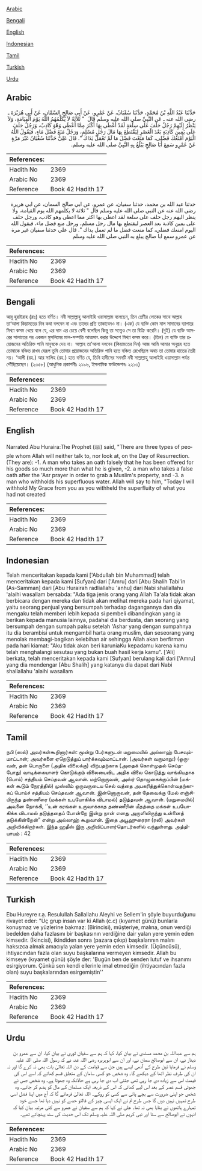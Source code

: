 [Arabic](#arabic)

[Bengali](#bengali)

[English](#english)

[Indonesian](#indonesian)

[Tamil](#tamil)

[Turkish](#turkish)

[Urdu](#urdu)

## Arabic


<div dir="rtl" lang="ar" style={{fontSize:'larger',backgroundColor:'#f8f9fa',padding:20}}>
حَدَّثَنَا عَبْدُ اللَّهِ بْنُ مُحَمَّدٍ، حَدَّثَنَا سُفْيَانُ، عَنْ عَمْرٍو، عَنْ أَبِي صَالِحٍ السَّمَّانِ، عَنْ أَبِي هُرَيْرَةَ ـ رضى الله عنه ـ عَنِ النَّبِيِّ صلى الله عليه وسلم قَالَ ‏ "‏ ثَلاَثَةٌ لاَ يُكَلِّمُهُمُ اللَّهُ يَوْمَ الْقِيَامَةِ، وَلاَ يَنْظُرُ إِلَيْهِمْ رَجُلٌ حَلَفَ عَلَى سِلْعَةٍ لَقَدْ أَعْطَى بِهَا أَكْثَرَ مِمَّا أَعْطَى وَهْوَ كَاذِبٌ، وَرَجُلٌ حَلَفَ عَلَى يَمِينٍ كَاذِبَةٍ بَعْدَ الْعَصْرِ لِيَقْتَطِعَ بِهَا مَالَ رَجُلٍ مُسْلِمٍ، وَرَجُلٌ مَنَعَ فَضْلَ مَاءٍ، فَيَقُولُ اللَّهُ الْيَوْمَ أَمْنَعُكَ فَضْلِي، كَمَا مَنَعْتَ فَضْلَ مَا لَمْ تَعْمَلْ يَدَاكَ ‏"‏‏.‏ قَالَ عَلِيٌّ حَدَّثَنَا سُفْيَانُ غَيْرَ مَرَّةٍ عَنْ عَمْرٍو سَمِعَ أَبَا صَالِحٍ يَبْلُغُ بِهِ النَّبِيَّ صلى الله عليه وسلم‏.‏
</div>
<div style={{backgroundColor:'#f8f9fa',padding:20, marginBottom: 10}}><table> <thead> <tr> <th>References:</th> <th></th> </tr> </thead> <tbody><tr><td>Hadith No</td><td>2369</td></tr><tr><td>Arabic No</td><td>2369</td></tr><tr><td>Reference</td><td>Book 42 Hadith 17</td></tr></tbody></table></div>


<div dir="rtl" lang="ar" style={{fontSize:'larger',backgroundColor:'#f8f9fa',padding:20}}>
حدثنا عبد الله بن محمد، حدثنا سفيان، عن عمرو، عن ابي صالح السمان، عن ابي هريرة رضى الله عنه عن النبي صلى الله عليه وسلم قال " ثلاثة لا يكلمهم الله يوم القيامة، ولا ينظر اليهم رجل حلف على سلعة لقد اعطى بها اكثر مما اعطى وهو كاذب، ورجل حلف على يمين كاذبة بعد العصر ليقتطع بها مال رجل مسلم، ورجل منع فضل ماء، فيقول الله اليوم امنعك فضلي، كما منعت فضل ما لم تعمل يداك ". قال علي حدثنا سفيان غير مرة عن عمرو سمع ابا صالح يبلغ به النبي صلى الله عليه وسلم
</div>
<div style={{backgroundColor:'#f8f9fa',padding:20, marginBottom: 10}}><table> <thead> <tr> <th>References:</th> <th></th> </tr> </thead> <tbody><tr><td>Hadith No</td><td>2369</td></tr><tr><td>Arabic No</td><td>2369</td></tr><tr><td>Reference</td><td>Book 42 Hadith 17</td></tr></tbody></table></div>

## Bengali


<div dir="ltr" lang="bn" style={{fontSize:'larger',backgroundColor:'#f8f9fa',padding:20}}>
আবূ হুরাইরাহ (রাঃ) হতে বর্ণিত। নবী সাল্লাল্লাহু আলাইহি ওয়াসাল্লাম বলেছেন, তিন শ্রেণীর লোকের সাথে আল্লাহ তা‘আলা কিয়ামতের দিন কথা বলবেন না এবং তাদের প্রতি তাকাবেনও না। (এক) যে ব্যক্তি কোন মাল সামানের ব্যাপারে মিথ্যা কসম খেয়ে বলে যে, এর দাম এর চেয়ে বেশী বলেছিল কিন্তু তা সত্ত্বেও সে তা বিক্রি করেনি। (দুই) যে ব্যক্তি আসরের সালাতের পর একজন মুসলিমের মাল-সম্পত্তি আত্মসাৎ করার উদ্দেশে মিথ্যা কসম করে। (তিন) যে ব্যক্তি তার প্রয়োজনের অতিরিক্ত পানি মানুষকে দেয় না। আল্লাহ তা‘আলা বলবেন (কিয়ামতের দিন) আজ আমি আমার অনুগ্রহ হতে তোমাকে বঞ্চিত রাখব যেরূপ তুমি তোমার প্রয়োজনের অতিরিক্ত পানি হতে বঞ্চিত রেখেছিলে অথচ তা তোমার হাতের তৈরী নয়। ‘আলী (রহ.) আর সালিহ (রহ.) হতে বর্ণিত যে, তিনি হাদীসের সনদটি নবী সাল্লাল্লাহু আলাইহি ওয়াসাল্লাম পর্যন্ত পৌঁছিয়েছেন। (২৩৫৮) (আধুনিক প্রকাশনীঃ ২১৯৬, ইসলামিক ফাউন্ডেশনঃ ২২১৩)
</div>
<div style={{backgroundColor:'#f8f9fa',padding:20, marginBottom: 10}}><table> <thead> <tr> <th>References:</th> <th></th> </tr> </thead> <tbody><tr><td>Hadith No</td><td>2369</td></tr><tr><td>Arabic No</td><td>2369</td></tr><tr><td>Reference</td><td>Book 42 Hadith 17</td></tr></tbody></table></div>

## English


<div dir="ltr" lang="en" style={{fontSize:'larger',backgroundColor:'#f8f9fa',padding:20}}>
Narrated Abu Huraira:The Prophet (ﷺ) said, "There are three types of people whom Allah will neither talk to, nor look at, on the Day of Resurrection. (They are): -1. A man who takes an oath falsely that he has been offered for his goods so much more than what he is given, -2. a man who takes a false oath after the 'Asr prayer in order to grab a Muslim's property, and -3. a man who withholds his superfluous water. Allah will say to him, "Today I will withhold My Grace from you as you withheld the superfluity of what you had not created
</div>
<div style={{backgroundColor:'#f8f9fa',padding:20, marginBottom: 10}}><table> <thead> <tr> <th>References:</th> <th></th> </tr> </thead> <tbody><tr><td>Hadith No</td><td>2369</td></tr><tr><td>Arabic No</td><td>2369</td></tr><tr><td>Reference</td><td>Book 42 Hadith 17</td></tr></tbody></table></div>

## Indonesian


<div dir="ltr" lang="id" style={{fontSize:'larger',backgroundColor:'#f8f9fa',padding:20}}>
Telah menceritakan kepada kami ['Abdullah bin Muhammad] telah menceritakan kepada kami [Sufyan] dari ['Amru] dari [Abu Shalih Tabi'in (As-Samman] dari [Abu Hurairah radliallahu 'anhu] dari Nabi shallallahu 'alaihi wasallam bersabda: "Ada tiga jenis orang yang Allah Ta'ala tidak akan berbicara dengan mereka dan tidak akan melihat mereka pada hari qiyamat, yaitu seorang penjual yang bersumpah terhadap dagangannya dan dia mengaku telah memberi lebih kepada si pembeli dibandingkan yang ia berikan kepada manusia lainnya, padahal dia berdusta, dan seorang yang bersumpah dengan sumpah palsu setelah 'Ashar yang dengan sumpahnya itu dia berambisi untuk mengambil harta orang muslim, dan seseorang yang menolak membagi-bagikan kelebihan air sehingga Allah akan berfirman pada hari kiamat: "Aku tidak akan beri karuniaKu kepadamu karena kamu telah menghalangi sesutau yang bukan buah hasil kerja kamu". ['Ali] berkata, telah menceritakan kepada kami [Sufyan] berulang kali dari ['Amru] yang dia mendengar [Abu Shalih] yang katanya dia dapat dari Nabi shallallahu 'alaihi wasallam
</div>
<div style={{backgroundColor:'#f8f9fa',padding:20, marginBottom: 10}}><table> <thead> <tr> <th>References:</th> <th></th> </tr> </thead> <tbody><tr><td>Hadith No</td><td>2369</td></tr><tr><td>Arabic No</td><td>2369</td></tr><tr><td>Reference</td><td>Book 42 Hadith 17</td></tr></tbody></table></div>

## Tamil


<div dir="ltr" lang="ta" style={{fontSize:'larger',backgroundColor:'#f8f9fa',padding:20}}>
நபி (ஸல்) அவர்கள்கூறினார்கள்: மூன்று பேர்களுடன் மறுமையில் அல்லாஹ் பேசவும்மாட்டான்; அவர்களை ஏறெடுத்துப் பார்க்கவும்மாட்டான். (அவர்கள் வருமாறு:) (ஒருவன், தன் பொருளை (அதிக விலைக்கு) விற்பதற்காக (அதைக் கொள்முதல் செய்தபோது) வாடிக்கையாளர் கொடுக்கும் விலையைவிட அதிக விலை கொடுத்து வாங்கியதாக (பொய்) சத்தியம் செய்தவன் ஆவான். மற்றொருவன், அஸ்ர் தொழுகைக்குப்பின் (மக்கள் கூடும் நேரத்தில்) முஸ்லிம் ஒருவருடைய செல் வத்தை அபகரித்துக்கொள்வதற்காகப் பொய்ச் சத்தியம் செய்தவன் ஆவான். இன்னொருவன், தன் தேவைக்கு மேல் எஞ்சியிருந்த தண்ணீரை (மக்கள் உபயோகிக்க விடாமல்) தடுத்தவன் ஆவான். (மறுமையில்) அவனை நோக்கி, ‘‘உன் கரங்கள் உருவாக்காத தண்ணீரின் மீதத்தை மக்கள் உபயோகிக்க விடாமல் தடுத்ததைப் போன்றே இன்று நான் எனது அருளிலிருந்து உன்னைத் தடுக்கின்றேன்” என்று அல்லாஹ் கூறுவான். இதை அபூஹுரைரா (ரலி) அவர்கள் அறிவிக்கிறார்கள். இந்த ஹதீஸ் இரு அறிவிப்பாளர்தொடர்களில் வந்துள்ளது. அத்தியாயம் : 42
</div>
<div style={{backgroundColor:'#f8f9fa',padding:20, marginBottom: 10}}><table> <thead> <tr> <th>References:</th> <th></th> </tr> </thead> <tbody><tr><td>Hadith No</td><td>2369</td></tr><tr><td>Arabic No</td><td>2369</td></tr><tr><td>Reference</td><td>Book 42 Hadith 17</td></tr></tbody></table></div>

## Turkish


<div dir="ltr" lang="tr" style={{fontSize:'larger',backgroundColor:'#f8f9fa',padding:20}}>
Ebu Hureyre r.a. Resulullah Sallallahu Aleyhi ve Sellem'in şöyle buyurduğunu rivayet eder: "Üç grup insan var ki Allah (c.c) (kıyamet günü) bunlarla konuşmaz ve yüzlerine bakmaz: (Birincisi), müşteriye, malına, onun verdiği bedelden daha fazlasını bir başkasının verdiğine dair yalan yere yemin eden kimsedir. (İkincisi), ikindiden sonra (pazara çıkıp) başkalarının malını haksızca almak amacıyla yalan yere yemin eden kimsedir. (Üçüncüsü), ihtiyacından fazla olan suyu başkalarına vermeyen kimsedir. Allah bu kimseye (kıyamet günü) şöyle der: 'Bugün ben de senden lutuf ve ihsanımı esirgiyorum. Çünkü sen kendi ellerinle imal etmediğin (ihtiyacından fazla olan) suyu başkalarından esirgemiştin'’
</div>
<div style={{backgroundColor:'#f8f9fa',padding:20, marginBottom: 10}}><table> <thead> <tr> <th>References:</th> <th></th> </tr> </thead> <tbody><tr><td>Hadith No</td><td>2369</td></tr><tr><td>Arabic No</td><td>2369</td></tr><tr><td>Reference</td><td>Book 42 Hadith 17</td></tr></tbody></table></div>

## Urdu


<div dir="rtl" lang="ur" style={{fontSize:'larger',backgroundColor:'#f8f9fa',padding:20}}>
ہم سے عبداللہ بن محمد مسندی نے بیان کیا، کہا کہ ہم سے سفیان ثوری نے بیان کیا، ان سے عمرو بن دینار نے، ان سے ابوصالح سمان نے، اور ان سے ابوہریرہ رضی اللہ عنہ نے کہ رسول اللہ صلی اللہ علیہ وسلم نے فرمایا تین طرح کے آدمی ایسے ہیں جن سے قیامت کے دن اللہ تعالیٰ بات بھی نہ کرے گا اور نہ ان کی طرف نظر اٹھا کے دیکھے گا۔ وہ شخص جو کسی سامان کے متعلق قسم کھائے کہ اسے اس کی قیمت اس سے زیادہ دی جا رہی تھی جتنی اب دی جا رہی ہے حالانکہ وہ جھوٹا ہے۔ وہ شخص جس نے جھوٹی قسم عصر کے بعد اس لیے کھائی کہ اس کے ذریعہ ایک مسلمان کے مال کو ہضم کر جائے۔ وہ شخص جو اپنی ضرورت سے بچے پانی سے کسی کو روکے۔ اللہ تعالیٰ فرمائے گا کہ آج میں اپنا فضل اسی طرح تمہیں نہیں دوں گا جس طرح تم نے ایک ایسی چیز کے فالتو حصے کو نہیں دیا تھا جسے خود تمہارے ہاتھوں نے بنایا بھی نہ تھا۔ علی نے کہا کہ ہم سے سفیان نے عمرو سے کئی مرتبہ بیان کیا کہ انہوں نے ابوصالح سے سنا اور نبی کریم صلی اللہ علیہ وسلم تک اس حدیث کی سند پہنچاتے تھے۔
</div>
<div style={{backgroundColor:'#f8f9fa',padding:20, marginBottom: 10}}><table> <thead> <tr> <th>References:</th> <th></th> </tr> </thead> <tbody><tr><td>Hadith No</td><td>2369</td></tr><tr><td>Arabic No</td><td>2369</td></tr><tr><td>Reference</td><td>Book 42 Hadith 17</td></tr></tbody></table></div>